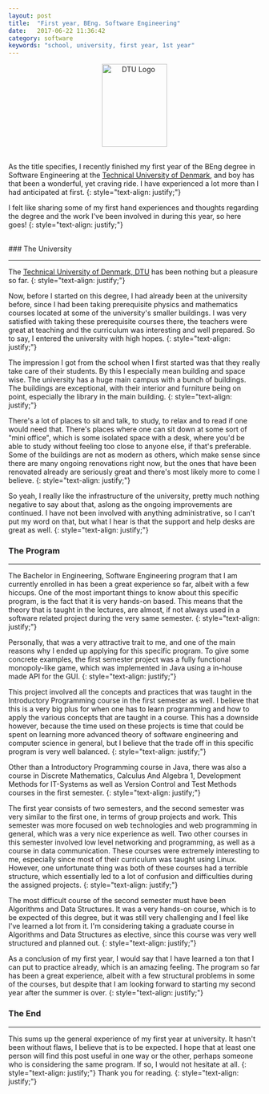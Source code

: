 ```yaml
---
layout: post
title:  "First year, BEng. Software Engineering"
date:   2017-06-22 11:36:42
category: software
keywords: "school, university, first year, 1st year"
---
```


<center><img src="/assets/img/dtu_logo.jpg" width="130" height="165" alt="DTU Logo"></center>
<br>

As the title specifies, I recently finished my first year of the BEng degree in Software Engineering at the <a href="http://dtu.dk" target="_blank">Technical University of Denmark</a>, and boy has that been a wonderful, yet craving ride. I have experienced a lot more than I had anticipated at first.
{: style="text-align: justify;"}

I felt like sharing some of my first hand experiences and thoughts regarding the degree and the work I've been involved in during this year, so here goes!
{: style="text-align: justify;"}

<br>
### The University 
<hr>
The <a href="http://dtu.dk" target="_blank">Technical University of Denmark, DTU</a> has been nothing but a pleasure so far.
{: style="text-align: justify;"}

Now, before I started on this degree, I had already been at the university before, since I had been taking prerequisite physics and mathematics courses located at some of the university's 
smaller buildings. I was very satisfied with taking these prerequisite courses there, the teachers were great at teaching and the curriculum was interesting and well prepared. 
So to say, I entered the university with high hopes.
{: style="text-align: justify;"}

The impression I got from the school when I first started was that they really take care of their students. By this I especially mean building and space wise. 
The university has a huge main campus with a bunch of buildings. The buildings are exceptional, with their interior and furniture being on point, 
especially the library in the main building.
{: style="text-align: justify;"}

There's a lot of places to sit and talk, to study, to relax and to read if one would need that. There's places where one can sit down 
at some sort of "mini office", which is some isolated space with a desk, where you'd be able to study without feeling too close to anyone else, if that's preferable. 
Some of the buildings are not as modern as others, which make sense since there are many ongoing renovations right now, but the ones that have been renovated already are seriously 
great and there's most likely more to come I believe.
{: style="text-align: justify;"}

So yeah, I really like the infrastructure of the university, pretty much nothing negative to say about that, aslong as the ongoing improvements are continued.
I have not been involved with anything administrative, so I can't put my word on that, but what I hear is that the support and help desks are great as well.
{: style="text-align: justify;"}
<br>
### The Program
<hr>
The Bachelor in Engineering, Software Engineering program that I am currently enrolled in has been a great experience so far, albeit with a few hiccups. One of the most important things
to know about this specific program, is the fact that it is very hands-on based. This means that the theory that is taught in the lectures, are almost, if not always used in a software 
related project during the very same semester.
{: style="text-align: justify;"}

Personally, that was a very attractive trait to me, and one of the main reasons why I ended up applying for this specific program. To give some concrete examples, the first semester project
was a fully functional monopoly-like game, which was implemented in Java using a in-house made API for the GUI.
{: style="text-align: justify;"}

This project involved all the concepts and practices that was taught in the Introductory Programming course in the first semester as well. 
I believe that this is a very big plus for when one has to learn programming and how to apply the various concepts that are taught in a course. 
This has a downside however, because the time used on these projects is time that could be spent on learning more advanced theory of software engineering and computer science in general, 
but I believe that the trade off in this specific program is very well balanced. 
{: style="text-align: justify;"}

Other than a Introductory Programming course in Java, there was also a course in Discrete Mathematics, Calculus And Algebra 1, Development
Methods for IT-Systems as well as Version Control and Test Methods courses in the first semester.
{: style="text-align: justify;"}

The first year consists of two semesters, and the second semester was very similar to the first one, in terms of group projects and work.
This semester was more focused on web technologies and web programming in general, which was a very nice experience as well. Two other courses
in this semester involved low level networking and programming, as well as a course in data communication. These courses were extremely interesting to me, especially
since most of their curriculum was taught using Linux. However, one unfortunate thing was both of these courses had a terrible structure, which essentially led to a lot of confusion
and difficulties during the assigned projects.
{: style="text-align: justify;"}

The most difficult course of the second semester must have been Algorithms and Data Structures. It was a very hands-on course, which is to be expected of this degree, 
but it was still very challenging and I feel like I've learned a lot from it. I'm considering taking a graduate course in Algorithms and Data Structures as elective,
since this course was very well structured and planned out.
{: style="text-align: justify;"}

As a conclusion of my first year, I would say that I have learned a ton that I can put to practice already, which is an amazing feeling. The program so far has been a great experience, albeit with a few structural problems in some of the courses, but despite that I am looking forward to starting my second year after the summer is over.
{: style="text-align: justify;"}
<br>
### The End
<hr>
This sums up the general experience of my first year at university. It hasn't been without flaws, I believe that is to be expected.
I hope that at least one person will find this post useful in one way or the other, perhaps someone who is considering the same program. If so, I would
not hesitate at all.
{: style="text-align: justify;"}
Thank you for reading.
{: style="text-align: justify;"}
